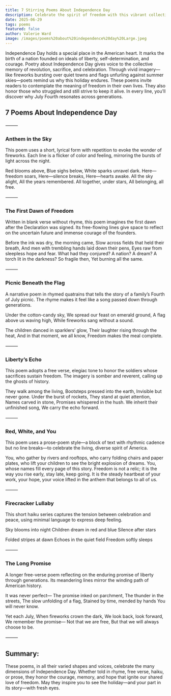 ```yaml
---
title: 7 Stirring Poems About Independence Day
description: Celebrate the spirit of freedom with this vibrant collection of poems about Independence Day in the United States. Each verse captures the fireworks, memories, and profound gratitude that define July Fourth. Whether you cherish family gatherings, honor those who fought for liberty, or simply love the colors of the American flag, these poems will inspire reflection and pride.
date: 2025-06-29
tags: poems
featured: false
author: Valerie Ward
image: /images/poems%20about%20independence%20day%20Large.jpeg
---
```

Independence Day holds a special place in the American heart. It marks the birth of a nation founded on ideals of liberty, self-determination, and courage. Poetry about Independence Day gives voice to the collective memory of revolution, sacrifice, and celebration. Through vivid imagery—like fireworks bursting over quiet towns and flags unfurling against summer skies—poets remind us why this holiday endures. These poems invite readers to contemplate the meaning of freedom in their own lives. They also honor those who struggled and still strive to keep it alive. In every line, you’ll discover why July Fourth resonates across generations.

## 7 Poems About Independence Day

⸻

### Anthem in the Sky

This poem uses a short, lyrical form with repetition to evoke the wonder of fireworks. Each line is a flicker of color and feeling, mirroring the bursts of light across the night.

Red blooms above,
Blue sighs below,
White sparks unravel dark.
Here—freedom soars,
Here—silence breaks,
Here—hearts awake.
All the sky alight,
All the years remembered.
All together, under stars,
All belonging, all free.

⸻

### The First Dawn of Freedom

Written in blank verse without rhyme, this poem imagines the first dawn after the Declaration was signed. Its free-flowing lines give space to reflect on the uncertain future and immense courage of the founders.

Before the ink was dry, the morning came,
Slow across fields that held their breath,
And men with trembling hands laid down their pens,
Eyes raw from sleepless hope and fear.
What had they conjured?
A nation?
A dream?
A torch lit in the darkness?
So fragile then,
Yet burning all the same.

⸻

### Picnic Beneath the Flag

A narrative poem in rhymed quatrains that tells the story of a family’s Fourth of July picnic. The rhyme makes it feel like a song passed down through generations.

Under the cotton-candy sky,
We spread our feast on emerald ground,
A flag above us waving high,
While fireworks sang without a sound.

The children danced in sparklers’ glow,
Their laughter rising through the heat,
And in that moment, we all know,
Freedom makes the meal complete.

⸻

### Liberty’s Echo

This poem adopts a free verse, elegiac tone to honor the soldiers whose sacrifices sustain freedom. The imagery is somber and reverent, calling up the ghosts of history.

They walk among the living,
Bootsteps pressed into the earth,
Invisible but never gone.
Under the burst of rockets,
They stand at quiet attention,
Names carved in stone,
Promises whispered in the hush.
We inherit their unfinished song,
We carry the echo forward.

⸻

### Red, White, and You

This poem uses a prose-poem style—a block of text with rhythmic cadence but no line breaks—to celebrate the living, diverse spirit of America.

You, who gather by rivers and rooftops, who carry folding chairs and paper plates, who lift your children to see the bright explosion of dreams. You, whose names fill every page of this story. Freedom is not a relic; it is the way you rise early, stay late, keep going. It is the steady heartbeat of your work, your hope, your voice lifted in the anthem that belongs to all of us.

⸻

### Firecracker Lullaby

This short haiku series captures the tension between celebration and peace, using minimal language to express deep feeling.

Sky blooms into night
Children dream in red and blue
Silence after stars

Folded stripes at dawn
Echoes in the quiet field
Freedom softly sleeps

⸻

### The Long Promise

A longer free-verse poem reflecting on the enduring promise of liberty through generations. Its meandering lines mirror the winding path of American history.

It was never perfect—
The promise inked on parchment,
The thunder in the streets,
The slow unfolding of a flag,
Stained by time, mended by hands
You will never know.

Yet each July,
When fireworks crown the dark,
We look back, look forward,
We remember the promise—
Not that we are free,
But that we will always choose to be.

⸻

## Summary:

These poems, in all their varied shapes and voices, celebrate the many dimensions of Independence Day. Whether told in rhyme, free verse, haiku, or prose, they honor the courage, memory, and hope that ignite our shared love of freedom. May they inspire you to see the holiday—and your part in its story—with fresh eyes.